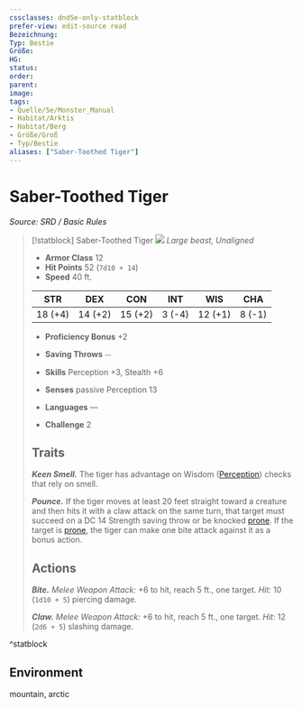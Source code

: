 ```yaml
---
cssclasses: dnd5e-only-statblock
prefer-view: edit-source read
Bezeichnung: 
Typ: Bestie
Größe: 
HG: 
status:
order:
parent:
image: 
tags:
- Quelle/5e/Monster_Manual
- Habitat/Arktis
- Habitat/Berg
- Größe/Groß
- Typ/Bestie
aliases: ["Saber-Toothed Tiger"]
---
```

# Saber-Toothed Tiger
*Source: SRD / Basic Rules*  

> [!statblock] Saber-Toothed Tiger
> ![](compendium/bestiary/beast/token/saber-toothed-tiger.png#token)
> *Large beast, Unaligned*
> 
> - **Armor Class** 12 
> - **Hit Points** 52 (`7d10 + 14`)
> - **Speed** 40 ft.
> 
> |STR|DEX|CON|INT|WIS|CHA|
> |:---:|:---:|:---:|:---:|:---:|:---:|
> |18 (+4)|14 (+2)|15 (+2)| 3 (-4)|12 (+1)| 8 (-1)|
> 
> - **Proficiency Bonus** +2
> - **Saving Throws** ⏤
> - **Skills** Perception +3, Stealth +6
> - **Senses** passive Perception 13
> 
> - **Languages** —
> - **Challenge** 2
> 
> ## Traits
> 
> ***Keen Smell.*** The tiger has advantage on Wisdom ([Perception](rules/skills.md#Perception)) checks that rely on smell.
> 
> ***Pounce.*** If the tiger moves at least 20 feet straight toward a creature and then hits it with a claw attack on the same turn, that target must succeed on a DC 14 Strength saving throw or be knocked [prone](rules/conditions.md#prone). If the target is [prone](rules/conditions.md#prone), the tiger can make one bite attack against it as a bonus action.
> 
> ## Actions
> 
> ***Bite.*** *Melee Weapon Attack:* +6 to hit, reach 5 ft., one target. *Hit:* 10 (`1d10 + 5`) piercing damage.
> 
> ***Claw.*** *Melee Weapon Attack:* +6 to hit, reach 5 ft., one target. *Hit:* 12 (`2d6 + 5`) slashing damage.

^statblock

## Environment

mountain, arctic